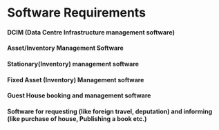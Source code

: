 # Software Requirements

#### DCIM \(Data Centre Infrastructure management software\)

#### Asset/Inventory Management Software

#### Stationary\(Inventory\) management software

#### Fixed Asset \(Inventory\) Management software

#### Guest House booking and management software

#### Software for requesting \(like foreign travel, deputation\) and informing \(like purchase of house, Publishing a book etc.\)

